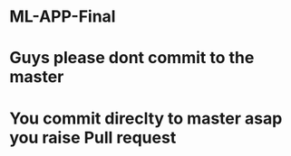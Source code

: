 # ML-APP-Final
# Guys please dont commit to the master
# You commit direclty to master asap you raise Pull request

